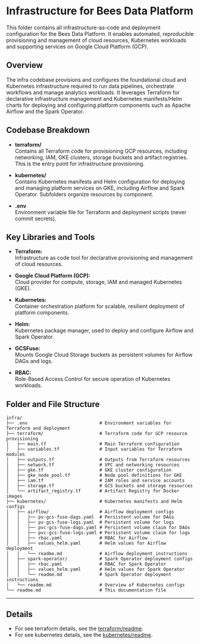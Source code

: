 # Infrastructure for Bees Data Platform

This folder contains all infrastructure-as-code and deployment configuration for the Bees Data Platform. It enables automated, reproducible provisioning and management of cloud resources, Kubernetes workloads and supporting services on Google Cloud Platform (GCP).



## Overview

The infra codebase provisions and configures the foundational cloud and Kubernetes infrastructure required to run data pipelines, orchestrate workflows and manage analytics workloads. It leverages Terraform for declarative infrastructure management and Kubernetes manifests/Helm charts for deploying and configuring platform components such as Apache Airflow and the Spark Operator.



## Codebase Breakdown

- **terraform/**  
  Contains all Terraform code for provisioning GCP resources, including networking, IAM, GKE clusters, storage buckets and artifact registries. This is the entry point for infrastructure provisioning.

- **kubernetes/**  
  Contains Kubernetes manifests and Helm configuration for deploying and managing platform services on GKE, including Airflow and Spark Operator. Subfolders organize resources by component.

- **.env**  
  Environment variable file for Terraform and deployment scripts (never commit secrets).



## Key Libraries and Tools

- **Terraform:**  
  Infrastructure as code tool for declarative provisioning and management of cloud resources.

- **Google Cloud Platform (GCP):**  
  Cloud provider for compute, storage, IAM and managed Kubernetes (GKE).

- **Kubernetes:**  
  Container orchestration platform for scalable, resilient deployment of platform components.

- **Helm:**  
  Kubernetes package manager, used to deploy and configure Airflow and Spark Operator.

- **GCSFuse:**  
  Mounts Google Cloud Storage buckets as persistent volumes for Airflow DAGs and logs.

- **RBAC:**  
  Role-Based Access Control for secure operation of Kubernetes workloads.



## Folder and File Structure

```
infra/
├── .env                           # Environment variables for Terraform and deployment
├── terraform/                     # Terraform code for GCP resource provisioning
│   ├── main.tf                    # Main Terraform configuration
│   ├── variables.tf               # Input variables for Terraform modules
│   ├── outputs.tf                 # Outputs from Terraform resources
│   ├── network.tf                 # VPC and networking resources
│   ├── gke.tf                     # GKE cluster configuration
│   ├── gke_node_pool.tf           # Node pool definitions for GKE
│   ├── iam.tf                     # IAM roles and service accounts
│   ├── storage.tf                 # GCS buckets and storage resources
│   └── artifact_registry.tf       # Artifact Registry for Docker images
├── kubernetes/                    # Kubernetes manifests and Helm configs
│   ├── airflow/                   # Airflow deployment configs
│   │   ├── pv-gcs-fuse-dags.yaml  # Persistent volume for DAGs
│   │   ├── pv-gcs-fuse-logs.yaml  # Persistent volume for logs
│   │   ├── pvc-gcs-fuse-dags.yaml # Persistent volume claim for DAGs
│   │   ├── pvc-gcs-fuse-logs.yaml # Persistent volume claim for logs
│   │   ├── rbac.yaml              # RBAC for Airflow
│   │   ├── values_helm.yaml       # Helm values for Airflow deployment
│   │   └── readme.md              # Airflow deployment instructions
│   ├── spark-operator/            # Spark Operator deployment configs
│   │   ├── rbac.yaml              # RBAC for Spark Operator
│   │   ├── values_helm.yaml       # Helm values for Spark Operator
│   │   └── readme.md              # Spark Operator deployment instructions
│   └── readme.md                  # Overview of Kubernetes configs
└── readme.md                      # This documentation file
```

---

## Details
- For see terraform details, see the [terraform/readme](terraform/readme.md).
- For see kubernetes details, see the [kubernetes/readme](kubernetes/readme.md).